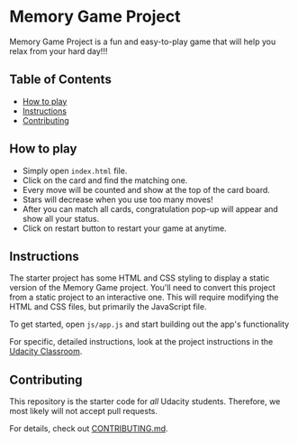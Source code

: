 # Memory Game Project
Memory Game Project is a fun and easy-to-play game that will help you relax from your hard day!!!
## Table of Contents

* [How to play](#how-to-play)
* [Instructions](#instructions)
* [Contributing](#contributing)

## How to play
* Simply open `index.html` file.
* Click on the card and find the matching one.
* Every move will be counted and show at the top of the card board.
* Stars will decrease when you use too many moves!
* After you can match all cards, congratulation pop-up will appear and show all your status.
* Click on restart button to restart your game at anytime. 

## Instructions

The starter project has some HTML and CSS styling to display a static version of the Memory Game project. You'll need to convert this project from a static project to an interactive one. This will require modifying the HTML and CSS files, but primarily the JavaScript file.

To get started, open `js/app.js` and start building out the app's functionality

For specific, detailed instructions, look at the project instructions in the [Udacity Classroom](https://classroom.udacity.com/me).

## Contributing

This repository is the starter code for _all_ Udacity students. Therefore, we most likely will not accept pull requests.

For details, check out [CONTRIBUTING.md](CONTRIBUTING.md).
